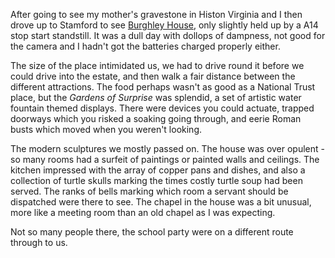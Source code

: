 After going to see my mother's gravestone in Histon Virginia and I
then drove up to Stamford to see
[Burghley House](https://www.burghley.co.uk/), only slightly held up by a A14 stop start standstill.
It was a dull day with dollops of dampness, not good for the camera and
I hadn't got the batteries charged properly either.

The size of the place intimidated us, we had to drive round it before
we could drive into the estate, and then walk a fair distance between
the different attractions.  The food perhaps wasn't as good as a National
Trust place, but the *Gardens of Surprise* was splendid, a set of
artistic water fountain themed displays.  There were devices you could
actuate, trapped doorways which you risked a soaking going through,
and eerie Roman busts which moved when you weren't looking.

The modern sculptures we mostly passed on.  The house was
over opulent - so many rooms had a surfeit of paintings or
painted walls and ceilings.  The kitchen impressed with the array
of copper pans and dishes, and also a collection of turtle skulls
marking the times costly turtle soup had been served.  The ranks of
bells marking which room a servant should be dispatched were there
to see.  The chapel in the house was a bit unusual, more like
a meeting room than an old chapel as I was expecting.

Not so many people there, the school party were on a different
route through to us.
